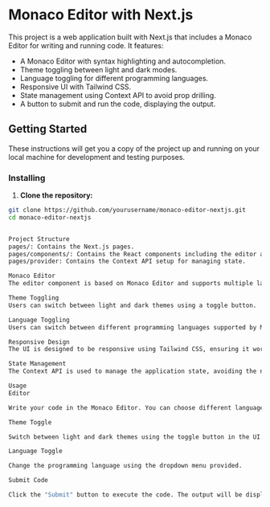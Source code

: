 # Monaco Editor with Next.js

This project is a web application built with Next.js that includes a Monaco Editor for writing and running code. It features:

- A Monaco Editor with syntax highlighting and autocompletion.
- Theme toggling between light and dark modes.
- Language toggling for different programming languages.
- Responsive UI with Tailwind CSS.
- State management using Context API to avoid prop drilling.
- A button to submit and run the code, displaying the output.

## Getting Started

These instructions will get you a copy of the project up and running on your local machine for development and testing purposes.



### Installing

1. **Clone the repository:**

```bash
git clone https://github.com/yourusername/monaco-editor-nextjs.git
cd monaco-editor-nextjs


Project Structure
pages/: Contains the Next.js pages.
pages/components/: Contains the React components including the editor and UI elements.
pages/provider: Contains the Context API setup for managing state.

Monaco Editor
The editor component is based on Monaco Editor and supports multiple languages and themes.

Theme Toggling
Users can switch between light and dark themes using a toggle button.

Language Toggling
Users can switch between different programming languages supported by Monaco Editor.

Responsive Design
The UI is designed to be responsive using Tailwind CSS, ensuring it works well on different screen sizes.

State Management
The Context API is used to manage the application state, avoiding the need for prop drilling.

Usage
Editor

Write your code in the Monaco Editor. You can choose different languages from the dropdown menu.

Theme Toggle

Switch between light and dark themes using the toggle button in the UI.

Language Toggle

Change the programming language using the dropdown menu provided.

Submit Code

Click the "Submit" button to execute the code. The output will be displayed below the editor.